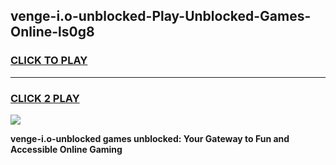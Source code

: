 
## venge-i.o-unblocked-Play-Unblocked-Games-Online-ls0g8
<h3>
<a href="https://premium76.site?title=venge-i.o-unblocked&ref=25A">CLICK TO PLAY</a></h3>
<hr>

<h3>
<a href="https://premium76.site?title=venge-i.o-unblocked&ref=25A">CLICK 2 PLAY</a>
  
</h3>

<a href="https://premium76.site?title=venge-i.o-unblocked&ref=25A"><img src="https://clearcache.store/games.png"></a>


**venge-i.o-unblocked games unblocked: Your Gateway to Fun and Accessible Online Gaming**
